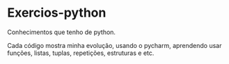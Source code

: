 # Exercios-python
Conhecimentos que tenho de python.

Cada código mostra minha evolução, usando o pycharm, aprendendo usar funções, listas, tuplas, repetições, estruturas e etc.
